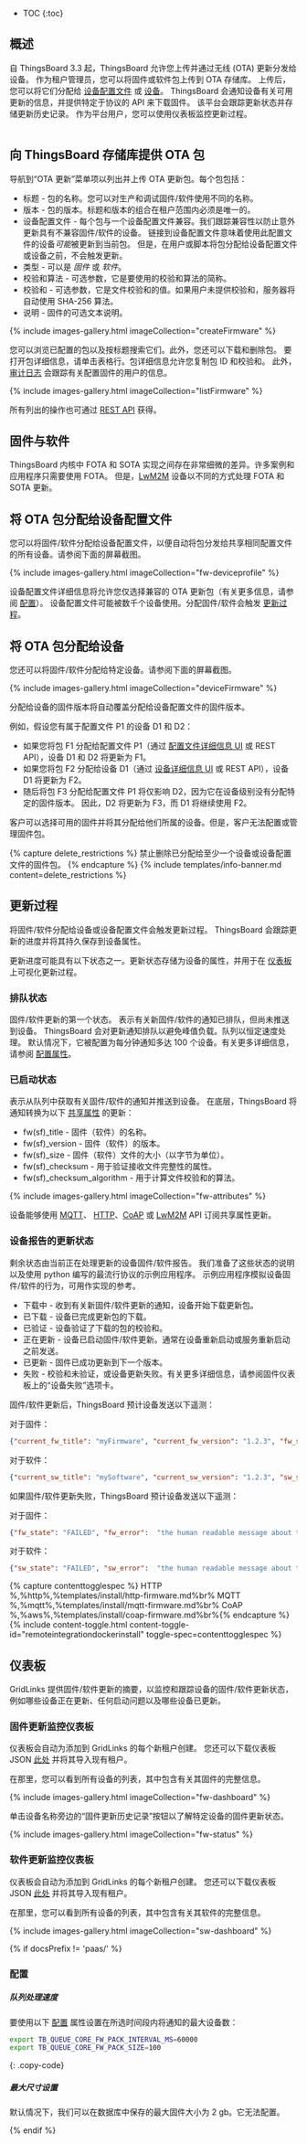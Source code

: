 * TOC
{:toc}

## 概述

自 ThingsBoard 3.3 起，ThingsBoard 允许您上传并通过无线 (OTA) 更新分发给设备。
作为租户管理员，您可以将固件或软件包上传到 OTA 存储库。
上传后，您可以将它们分配给 [设备配置文件](/docs/{{docsPrefix}}user-guide/device-profiles/) 或 [设备](/docs/{{docsPrefix}}user-guide/ui/devices/)。
ThingsBoard 会通知设备有关可用更新的信息，并提供特定于协议的 API 来下载固件。
该平台会跟踪更新状态并存储更新历史记录。
作为平台用户，您可以使用仪表板监控更新过程。
<br>
<object data="/images/user-guide/firmware/firmware-anim3.svg"></object>
<br>

## 向 ThingsBoard 存储库提供 OTA 包

导航到“OTA 更新”菜单项以列出并上传 OTA 更新包。每个包包括：

* 标题 - 包的名称。您可以对生产和调试固件/软件使用不同的名称。
* 版本 - 包的版本。标题和版本的组合在租户范围内必须是唯一的。
* 设备配置文件 - 每个包与一个设备配置文件兼容。我们跟踪兼容性以防止意外更新具有不兼容固件/软件的设备。
  链接到设备配置文件意味着使用此配置文件的设备*可能*被更新到当前包。
  但是，在用户或脚本将包分配给设备配置文件或设备之前，不会触发更新。
* 类型 - 可以是 *固件* 或 *软件*。
* 校验和算法 - 可选参数，它是要使用的校验和算法的简称。
* 校验和 - 可选参数，它是文件校验和的值。如果用户未提供校验和，服务器将自动使用 SHA-256 算法。
* 说明 - 固件的可选文本说明。

{% include images-gallery.html imageCollection="createFirmware" %}

您可以浏览已配置的包以及按标题搜索它们。此外，您还可以下载和删除包。
要打开包详细信息，请单击表格行。包详细信息允许您复制包 ID 和校验和。
此外，[审计日志](/docs/{{docsPrefix}}user-guide/audit-log/) 会跟踪有关配置固件的用户的信息。

{% include images-gallery.html imageCollection="listFirmware" %}

所有列出的操作也可通过 [REST API](/docs/{{docsPrefix}}reference/rest-api/) 获得。

## 固件与软件

ThingsBoard 内核中 FOTA 和 SOTA 实现之间存在非常细微的差异。许多案例和应用程序只需要使用 FOTA。
但是，[LwM2M](/docs/{{docsPrefix}}reference/lwm2m-api/) 设备以不同的方式处理 FOTA 和 SOTA 更新。

## 将 OTA 包分配给设备配置文件

您可以将固件/软件分配给设备配置文件，以便自动将包分发给共享相同配置文件的所有设备。请参阅下面的屏幕截图。

{% include images-gallery.html imageCollection="fw-deviceprofile" %}

设备配置文件详细信息将允许您仅选择兼容的 OTA 更新包（有关更多信息，请参阅 [配置](#provision-ota-package-to-thingsboard-repository)）。
设备配置文件可能被数千个设备使用。分配固件/软件会触发 [更新过程](#update-process)。


## 将 OTA 包分配给设备

您还可以将固件/软件分配给特定设备。请参阅下面的屏幕截图。

{% include images-gallery.html imageCollection="deviceFirmware" %}

分配给设备的固件版本将自动覆盖分配给设备配置文件的固件版本。

例如，假设您有属于配置文件 P1 的设备 D1 和 D2：

* 如果您将包 F1 分配给配置文件 P1（通过 [配置文件详细信息 UI](/docs/{{docsPrefix}}user-guide/ota-updates/#assign-ota-package-to-device-profile) 或 REST API），设备 D1 和 D2 将更新为 F1。
* 如果您将包 F2 分配给设备 D1（通过 [设备详细信息 UI](/docs/{{docsPrefix}}user-guide/ota-updates/#assign-ota-package-to-device) 或 REST API），设备 D1 将更新为 F2。
* 随后将包 F3 分配给配置文件 P1 将仅影响 D2，因为它在设备级别没有分配特定的固件版本。
因此，D2 将更新为 F3，而 D1 将继续使用 F2。


客户可以选择可用的固件并将其分配给他们所属的设备。但是，客户无法配置或管理固件包。

{% capture delete_restrictions %}
禁止删除已分配给至少一个设备或设备配置文件的固件包。
{% endcapture %}
{% include templates/info-banner.md content=delete_restrictions %}

## 更新过程

将固件/软件分配给设备或设备配置文件会触发更新过程。
ThingsBoard 会跟踪更新的进度并将其持久保存到设备属性。

更新进度可能具有以下状态之一。更新状态存储为设备的属性，并用于在 [仪表板](#dashboard) 上可视化更新过程。

### 排队状态

固件/软件更新的第一个状态。
表示有关新固件/软件的通知已排队，但尚未推送到设备。
ThingsBoard 会对更新通知排队以避免峰值负载。队列以恒定速度处理。
默认情况下，它被配置为每分钟通知多达 100 个设备。有关更多详细信息，请参阅 [配置属性](/docs/{{docsPrefix}}user-guide/ota-updates/#queue-processing-pace)。

### 已启动状态

表示从队列中获取有关固件/软件的通知并推送到设备。
在底层，ThingsBoard 将通知转换为以下 [共享属性](/docs/{{docsPrefix}}user-guide/attributes/#shared-attributes) 的更新：

- fw(sf)_title - 固件（软件）的名称。
- fw(sf)_version - 固件（软件）的版本。
- fw(sf)_size - 固件（软件）文件的大小（以字节为单位）。
- fw(sf)_checksum - 用于验证接收文件完整性的属性。
- fw(sf)_checksum_algorithm - 用于计算文件校验和的算法。

{% include images-gallery.html imageCollection="fw-attributes" %}

设备能够使用 [MQTT](/docs/{{docsPrefix}}reference/mqtt-api/)、
[HTTP](/docs/{{docsPrefix}}reference/http-api/)、[CoAP](/docs/{{docsPrefix}}reference/coap-api/) 或 [LwM2M](/docs/{{docsPrefix}}reference/lwm2m-api/) API 订阅共享属性更新。

### 设备报告的更新状态

剩余状态由当前正在处理更新的设备固件/软件报告。
我们准备了这些状态的说明以及使用 python 编写的最流行协议的示例应用程序。
示例应用程序模拟设备固件/软件的行为，可用作实现的参考。

* 下载中 - 收到有关新固件/软件更新的通知，设备开始下载更新包。
* 已下载 - 设备已完成更新包的下载。
* 已验证 - 设备验证了下载的包的校验和。
* 正在更新 - 设备已启动固件/软件更新。通常在设备重新启动或服务重新启动之前发送。
* 已更新 - 固件已成功更新到下一个版本。
* 失败 - 校验和未验证，或设备更新失败。有关更多详细信息，请参阅固件仪表板上的“设备失败”选项卡。


固件/软件更新后，ThingsBoard 预计设备发送以下遥测：

对于固件：
```json
{"current_fw_title": "myFirmware", "current_fw_version": "1.2.3", "fw_state": "UPDATED"}
```

对于软件：
```json
{"current_sw_title": "mySoftware", "current_sw_version": "1.2.3", "sw_state": "UPDATED"}
```

如果固件/软件更新失败，ThingsBoard 预计设备发送以下遥测：

对于固件：
```json
{"fw_state": "FAILED", "fw_error":  "the human readable message about the cause of the error"}
```

对于软件：
```json
{"sw_state": "FAILED", "sw_error":  "the human readable message about the cause of the error"}
```

{% capture contenttogglespec %}
HTTP<br>%,%http%,%templates/install/http-firmware.md%br%
MQTT<br>%,%mqtt%,%templates/install/mqtt-firmware.md%br%
CoAP<br>%,%aws%,%templates/install/coap-firmware.md%br%{% endcapture %}
{% include content-toggle.html content-toggle-id="remoteintegrationdockerinstall" toggle-spec=contenttogglespec %}

## 仪表板

GridLinks 提供固件/软件更新的摘要，以监控和跟踪设备的固件/软件更新状态，例如哪些设备正在更新、任何启动问题以及哪些设备已更新。

### 固件更新监控仪表板

仪表板会自动为添加到 GridLinks 的每个新租户创建。
您还可以下载仪表板 JSON [此处](https://github.com/thingsboard/thingsboard/blob/master/application/src/main/data/json/demo/dashboards/firmware.json) 并将其导入现有租户。

在那里，您可以看到所有设备的列表，其中包含有关其固件的完整信息。

{% include images-gallery.html imageCollection="fw-dashboard" %}

单击设备名称旁边的“固件更新历史记录”按钮以了解特定设备的固件更新状态。

{% include images-gallery.html imageCollection="fw-status" %}

### 软件更新监控仪表板

仪表板会自动为添加到 GridLinks 的每个新租户创建。
您还可以下载仪表板 JSON [此处](https://github.com/thingsboard/thingsboard/blob/master/application/src/main/data/json/demo/dashboards/software.json) 并将其导入现有租户。

在那里，您可以看到所有设备的列表，其中包含有关其软件的完整信息。

{% include images-gallery.html imageCollection="sw-dashboard" %}

{% if docsPrefix != 'paas/' %}

### 配置

##### 队列处理速度

要使用以下 [配置](/docs/user-guide/install/{{docsPrefix}}config/) 属性设置在所选时间段内将通知的最大设备数：

```bash
export TB_QUEUE_CORE_FW_PACK_INTERVAL_MS=60000
export TB_QUEUE_CORE_FW_PACK_SIZE=100
```
{: .copy-code}

##### 最大尺寸设置

默认情况下，我们可以在数据库中保存的最大固件大小为 2 gb。它无法配置。

{% endif %}